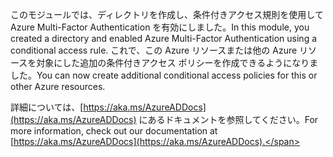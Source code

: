 <span data-ttu-id="0b254-101">このモジュールでは、ディレクトリを作成し、条件付きアクセス規則を使用して Azure Multi-Factor Authentication を有効にしました。</span><span class="sxs-lookup"><span data-stu-id="0b254-101">In this module, you created a directory and enabled Azure Multi-Factor Authentication using a conditional access rule.</span></span> <span data-ttu-id="0b254-102">これで、この Azure リソースまたは他の Azure リソースを対象にした追加の条件付きアクセス ポリシーを作成できるようになりました。</span><span class="sxs-lookup"><span data-stu-id="0b254-102">You can now create additional conditional access policies for this or other Azure resources.</span></span>

<span data-ttu-id="0b254-103">詳細については、[https://aka.ms/AzureADDocs](https://aka.ms/AzureADDocs) にあるドキュメントを参照してください。</span><span class="sxs-lookup"><span data-stu-id="0b254-103">For more information, check out our documentation at [https://aka.ms/AzureADDocs](https://aka.ms/AzureADDocs).</span></span>
